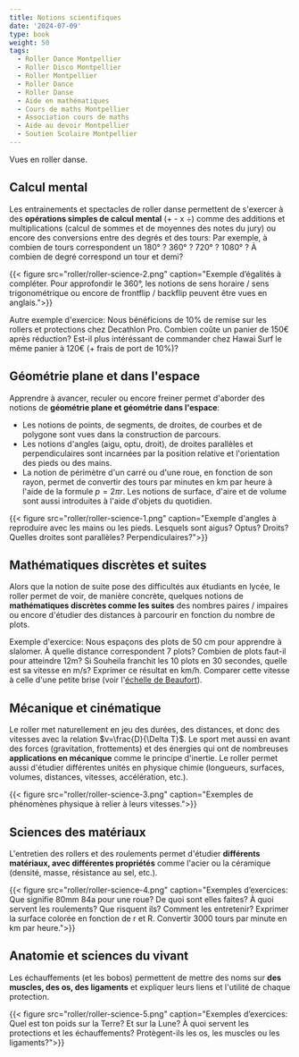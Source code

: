 ```yaml
---
title: Notions scientifiques
date: '2024-07-09'
type: book
weight: 50
tags:
  - Roller Dance Montpellier
  - Roller Disco Montpellier
  - Roller Montpellier
  - Roller Dance
  - Roller Danse
  - Aide en mathématiques
  - Cours de maths Montpellier
  - Association cours de maths
  - Aide au devoir Montpellier
  - Soutien Scolaire Montpellier
---
```


Vues en roller danse.

<!--more-->

## Calcul mental

Les entrainements et spectacles de roller danse permettent de s'exercer à des <b>opérations simples de calcul mental</b> (+ - x ÷) comme des additions et multiplications (calcul de sommes et de moyennes des notes du jury) ou encore des conversions entre des degrés et des tours: Par exemple, à combien de tours correspondent un 180° ? 360° ? 720° ? 1080° ? À combien de degré correspond un tour et demi?

{{< figure src="roller/roller-science-2.png" caption="Exemple d’égalités à compléter. Pour approfondir le 360°, les notions de sens horaire / sens trigonométrique ou encore de frontflip / backflip peuvent être vues en anglais.">}}

Autre exemple d'exercice: Nous bénéficions de 10% de remise sur les rollers et protections chez Decathlon Pro. Combien coûte un panier de 150€ après réduction? Est-il plus intéréssant de commander chez Hawai Surf le même panier à 120€ (+ frais de port de 10%)?

## Géométrie plane et dans l'espace

Apprendre à avancer, reculer ou encore freiner permet d'aborder des notions de <b>géométrie plane et géométrie dans l'espace</b>:
- Les notions de points, de segments, de droites, de courbes et de polygone sont vues dans la construction de parcours.
- Les notions d'angles (aigu, optu, droit), de droites parallèles et perpendiculaires sont incarnées par la position relative et l'orientation des pieds ou des mains.
- La notion de périmètre d'un carré ou d'une roue, en fonction de son rayon, permet de convertir des tours par minutes en km par heure à l'aide de la formule $p=2\pi r$. Les notions de surface, d'aire et de volume sont aussi introduites à l'aide d'objets du quotidien.

{{< figure src="roller/roller-science-1.png" caption="Exemple d'angles à reproduire avec les mains ou les pieds. Lesquels sont aigus? Optus? Droits? Quelles droites sont parallèles? Perpendiculaires?">}}

## Mathématiques discrètes et suites

Alors que la notion de suite pose des difficultés aux étudiants en lycée, le roller permet de voir, de manière concrète, quelques notions de <b>mathématiques discrètes comme les suites</b> des nombres paires / impaires ou encore d'étudier des distances à parcourir en fonction du nombre de plots.

Exemple d'exercice: Nous espaçons des plots de 50 cm pour apprendre à slalomer. À quelle distance correspondent 7 plots? Combien de plots faut-il pour atteindre 12m? Si Souheila franchit les 10 plots en 30 secondes, quelle est sa vitesse en m/s? Exprimer ce résultat en km/h. Comparer cette vitesse à celle d'une petite brise (voir l'[échelle de Beaufort](https://meteofrance.com/sites/meteofrance.com/files/styles/free_crop/public/images/editorial/echelle_beaufort_0.jpg?itok=lOWmq1cI)).

## Mécanique et cinématique

Le roller met naturellement en jeu des durées, des distances, et donc des vitesses avec la relation $v=\frac{D}{\Delta T}$. Le sport met aussi en avant des forces (gravitation, frottements) et des énergies qui ont de nombreuses <b>applications en mécanique</b> comme le principe d'inertie. Le roller permet aussi d'étudier différentes unités en physique chimie (longueurs, surfaces, volumes, distances, vitesses, accélération, etc.).

{{< figure src="roller/roller-science-3.png" caption="Exemples de phénomènes physique à relier à leurs vitesses.">}}

## Sciences des matériaux

L'entretien des rollers et des roulements permet d'étudier <b>différents matériaux, avec différentes propriétés</b> comme l'acier ou la céramique (densité, masse, résistance au sel, etc.). 

{{< figure src="roller/roller-science-4.png" caption="Exemples d’exercices: Que signifie 80mm 84a pour une roue? De quoi sont elles faites? À quoi servent les roulements? Que risquent ils? Comment les entretenir? Exprimer la surface colorée en fonction de r et R. Convertir 3000 tours par minute en km par heure.">}}

## Anatomie et sciences du vivant

Les échauffements (et les bobos) permettent de mettre des noms sur <b>des muscles, des os, des ligaments</b> et expliquer leurs liens et l'utilité de chaque protection.

{{< figure src="roller/roller-science-5.png" caption="Exemples d’exercices: Quel est ton poids sur la Terre? Et sur la Lune? À quoi servent les protections et les échauffements? Protègent-ils les os, les muscles ou les ligaments?">}}